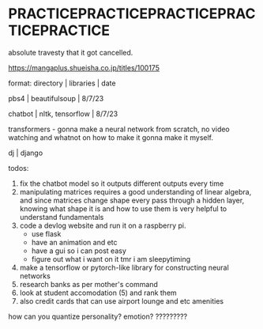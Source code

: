 # PRACTICEPRACTICEPRACTICEPRACTICEPRACTICE
absolute travesty that it got cancelled. 

https://mangaplus.shueisha.co.jp/titles/100175

format: 
directory | libraries | date

pbs4 | beautifulsoup | 8/7/23

chatbot | nltk, tensorflow | 8/7/23

transformers - gonna make a neural network from scratch, no video watching and whatnot on how to make it gonna make it myself.

dj | django



todos:
1. fix the chatbot model so it outputs different outputs every time
2. manipulating matrices requires a good understanding of linear algebra, and since matrices change shape every pass through a hidden layer, knowing what shape it is and how to use them is very helpful to understand fundamentals
3. code a devlog website and run it on a raspberry pi.
    - use flask
    - have an animation and etc
    - have a gui so i can post easy
    - figure out what i want on it tmr i am sleepytiming
4. make a tensorflow or pytorch-like library for constructing neural networks
5. research banks as per mother's command
6. look at student accomodation (5) and rank them
7. also credit cards that can use airport lounge and etc amenities

how can you quantize personality? emotion? ?????????
